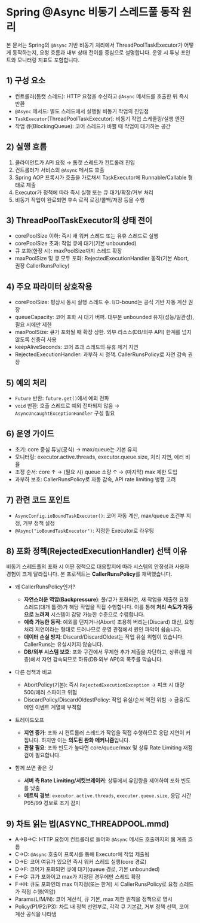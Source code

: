 # Spring @Async 비동기 스레드풀 동작 원리

본 문서는 Spring의 `@Async` 기반 비동기 처리에서 ThreadPoolTaskExecutor가 어떻게 동작하는지, 요청 흐름과 내부 상태 전이를 중심으로 설명합니다. 운영 시 튜닝 포인트와 모니터링 지표도 포함합니다.

## 1) 구성 요소
- 컨트롤러(톰캣 스레드): HTTP 요청을 수신하고 `@Async` 메서드를 호출한 뒤 즉시 반환
- `@Async` 메서드: 별도 스레드에서 실행될 비동기 작업의 진입점
- `TaskExecutor`(ThreadPoolTaskExecutor): 비동기 작업 스케줄링/실행 엔진
- 작업 큐(BlockingQueue): 코어 스레드가 바쁠 때 작업이 대기하는 공간

## 2) 실행 흐름
1. 클라이언트가 API 요청 → 톰캣 스레드가 컨트롤러 진입
2. 컨트롤러가 서비스의 `@Async` 메서드 호출
3. Spring AOP 프록시가 호출을 가로채서 TaskExecutor에 Runnable/Callable 형태로 제출
4. Executor가 정책에 따라 즉시 실행 또는 큐 대기/확장/거부 처리
5. 비동기 작업이 완료되면 후속 로직 로깅/콜백/저장 등을 수행

## 3) ThreadPoolTaskExecutor의 상태 전이
- corePoolSize 이하: 즉시 새 워커 스레드 또는 유휴 스레드로 실행
- corePoolSize 초과: 작업 큐에 대기(기본 unbounded)
- 큐 포화(한정 시): maxPoolSize까지 스레드 확장
- maxPoolSize 및 큐 모두 포화: RejectedExecutionHandler 동작(기본 Abort, 권장 CallerRunsPolicy)

## 4) 주요 파라미터 상호작용
- corePoolSize: 평상시 동시 실행 스레드 수. I/O-bound는 공식 기반 자동 계산 권장
- queueCapacity: 코어 포화 시 대기 버퍼. 대부분 unbounded 유지(성능/일관성), 필요 시에만 제한
- maxPoolSize: 큐가 포화될 때 확장 상한. 외부 리소스(DB/외부 API) 한계를 넘지 않도록 신중히 사용
- keepAliveSeconds: 코어 초과 스레드의 유휴 제거 지연
- RejectedExecutionHandler: 과부하 시 정책. CallerRunsPolicy로 자연 감속 권장

## 5) 예외 처리
- `Future` 반환: `future.get()`에서 예외 전파
- `void` 반환: 호출 스레드로 예외 전파되지 않음 → `AsyncUncaughtExceptionHandler` 구성 필요

## 6) 운영 가이드
- 초기: core 중심 튜닝(공식) → max/queue는 기본 유지
- 모니터링: executor.active.threads, executor.queue.size, 처리 지연, 에러 비율
- 조정 순서: core ↑ → (필요 시) queue 소량 ↑ → (마지막) max 제한 도입
- 과부하 보호: CallerRunsPolicy로 자동 감속, API rate limiting 병행 고려

## 7) 관련 코드 포인트
- `AsyncConfig.ioBoundTaskExecutor()`: 코어 자동 계산, max/queue 조건부 지정, 거부 정책 설정
- `@Async("ioBoundTaskExecutor")`: 지정한 Executor로 라우팅

## 8) 포화 정책(RejectedExecutionHandler) 선택 이유

비동기 스레드풀의 포화 시 어떤 정책으로 대응할지에 따라 시스템의 안정성과 사용자 경험이 크게 달라집니다. 본 프로젝트는 **CallerRunsPolicy**를 채택했습니다.

- 왜 CallerRunsPolicy인가?
  - **자연스러운 역압(Backpressure)**: 풀/큐가 포화되면, 새 작업을 제출한 요청 스레드(대개 톰캣)가 해당 작업을 직접 수행합니다. 이를 통해 **처리 속도가 자동으로 느려져** 시스템이 감당 가능한 수준으로 수렴합니다.
  - **예측 가능한 동작**: 예외를 던지거나(Abort) 조용히 버리는(Discard) 대신, 요청 처리 지연이라는 형태로 드러나므로 운영 관점에서 원인 파악이 쉽습니다.
  - **데이터 손실 방지**: Discard/DiscardOldest는 작업 유실 위험이 있습니다. CallerRuns는 유실시키지 않습니다.
  - **DB/외부 시스템 보호**: 포화 구간에서 무제한 추가 제출을 차단하고, 상류(웹 계층)에서 자연 감속되므로 하류(DB·외부 API)의 폭주를 막습니다.

- 다른 정책과 비교
  - AbortPolicy(기본): 즉시 `RejectedExecutionException` → 피크 시 대량 500/에러 스파이크 위험
  - DiscardPolicy/DiscardOldestPolicy: 작업 유실/순서 역전 위험 → 금융/도메인 이벤트 계열에 부적합

- 트레이드오프
  - **지연 증가**: 포화 시 컨트롤러 스레드가 작업을 직접 수행하므로 응답 지연이 커집니다. 하지만 이는 **의도된 완화 메커니즘**입니다.
  - **관찰 필요**: 포화 빈도가 높다면 core/queue/max 및 상류 Rate Limiting 재점검이 필요합니다.

- 함께 쓰면 좋은 것
  - **서버 측 Rate Limiting/서킷브레이커**: 상류에서 유입량을 제어하여 포화 빈도를 낮춤
  - **메트릭 경보**: `executor.active.threads`, `executor.queue.size`, 응답 시간 P95/99 경보로 조기 감지

## 9) 차트 읽는 법(ASYNC_THREADPOOL.mmd)
- A→B→C: HTTP 요청이 컨트롤러로 들어와 `@Async` 메서드 호출까지의 웹 계층 흐름
- C→D: `@Async` 호출이 프록시를 통해 Executor에 작업 제출됨
- D→E: 코어 여유가 있으면 즉시 워커 스레드 실행(core 경로)
- D→F: 코어가 포화되면 큐에 대기(queue 경로, 기본 unbounded)
- F→G: 큐가 포화이고 max가 지정된 경우에만 스레드 확장
- F→H: 큐도 포화인데 max 미지정(또는 한계) 시 CallerRunsPolicy로 요청 스레드가 직접 수행(역압)
- Params(L/M/N): 코어 계산식, 큐 기본, max 제한 원칙을 정책으로 명시
- Policy(P1/P2/P3): 차트 내 정책 선언부로, 각각 큐 기본값, 거부 정책 선택, 코어 계산 공식을 나타냄

